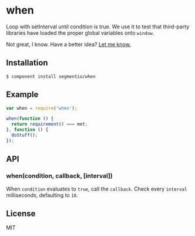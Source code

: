 # when
  
  Loop with setInterval until condition is true. We use it to test that third-party libraries have loaded the proper global variables onto `window`.

  Not great, I know. Have a better idea? [Let me know.](mailto:ian@segment.io)

## Installation

    $ component install segmentio/when

## Example

```js
var when = require('when');

when(function () {
  return requirement() === met;
}, function () {
  doStuff();
});
```

## API

### when(condition, callback, [interval])
  When `condition` evaluates to `true`, call the `callback`. Check every `interval` milliseconds, defaulting to `10`.

## License

  MIT
